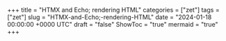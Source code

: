 +++
title = "HTMX and Echo; rendering HTML"
categories = ["zet"]
tags = ["zet"]
slug = "HTMX-and-Echo;-rendering-HTML"
date = "2024-01-18 00:00:00 +0000 UTC"
draft = "false"
ShowToc = "true"
mermaid = "true"
+++

